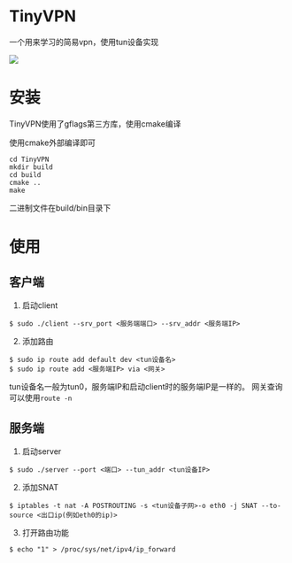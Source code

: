 # TinyVPN

一个用来学习的简易vpn，使用tun设备实现

![](https://github.com/wonter/TinyVPN/blob/master/topology.png?raw=true)

# 安装

TinyVPN使用了gflags第三方库，使用cmake编译

使用cmake外部编译即可

```
cd TinyVPN
mkdir build
cd build
cmake ..
make
```

二进制文件在build/bin目录下

# 使用

## 客户端

1. 启动client
```
$ sudo ./client --srv_port <服务端端口> --srv_addr <服务端IP>
```
2. 添加路由
```
$ sudo ip route add default dev <tun设备名>
$ sudo ip route add <服务端IP> via <网关>
```
tun设备名一般为tun0，服务端IP和启动client时的服务端IP是一样的。
网关查询可以使用`route -n`

## 服务端

1. 启动server
```
$ sudo ./server --port <端口> --tun_addr <tun设备IP>
```
2. 添加SNAT
```
$ iptables -t nat -A POSTROUTING -s <tun设备子网>-o eth0 -j SNAT --to-source <出口ip(例如eth0的ip)>
```
3. 打开路由功能
```
$ echo "1" > /proc/sys/net/ipv4/ip_forward
```
